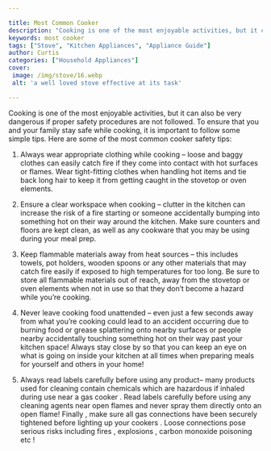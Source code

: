 ```yaml
---

title: Most Common Cooker
description: "Cooking is one of the most enjoyable activities, but it can also be very dangerous if proper safety procedures are not followed. T...lets find out"
keywords: most cooker
tags: ["Stove", "Kitchen Appliances", "Appliance Guide"]
author: Curtis
categories: ["Household Appliances"]
cover: 
 image: /img/stove/16.webp
 alt: 'a well loved stove effective at its task'

---
```


Cooking is one of the most enjoyable activities, but it can also be very dangerous if proper safety procedures are not followed. To ensure that you and your family stay safe while cooking, it is important to follow some simple tips. Here are some of the most common cooker safety tips:


1. Always wear appropriate clothing while cooking – loose and baggy clothes can easily catch fire if they come into contact with hot surfaces or flames. Wear tight-fitting clothes when handling hot items and tie back long hair to keep it from getting caught in the stovetop or oven elements. 

2. Ensure a clear workspace when cooking – clutter in the kitchen can increase the risk of a fire starting or someone accidentally bumping into something hot on their way around the kitchen. Make sure counters and floors are kept clean, as well as any cookware that you may be using during your meal prep. 

3. Keep flammable materials away from heat sources – this includes towels, pot holders, wooden spoons or any other materials that may catch fire easily if exposed to high temperatures for too long. Be sure to store all flammable materials out of reach, away from the stovetop or oven elements when not in use so that they don’t become a hazard while you’re cooking. 

4. Never leave cooking food unattended – even just a few seconds away from what you’re cooking could lead to an accident occurring due to burning food or grease splattering onto nearby surfaces or people nearby accidentally touching something hot on their way past your kitchen space! Always stay close by so that you can keep an eye on what is going on inside your kitchen at all times when preparing meals for yourself and others in your home! 

5. Always read labels carefully before using any product– many products used for cleaning contain chemicals which are hazardous if inhaled during use near a gas cooker . Read labels carefully before using any cleaning agents near open flames and never spray them directly onto an open flame! Finally , make sure all gas connections have been securely tightened before lighting up your cookers . Loose connections pose serious risks including fires , explosions , carbon monoxide poisoning etc !
